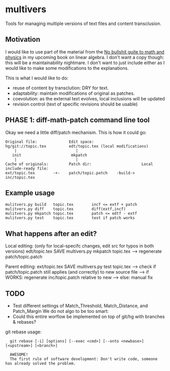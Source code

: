 multivers
=========

Tools for managing multiple versions of text files and content transclusion.




Motivation
----------
I would like to use part of the material from the 
[No bullshit guite to math and physics](http://minireference.com)
in my upcoming book on linear algebra. 
I don't want a copy though: this will be a maintainability nightmare.
I don't want to just include either as I would like to make some modifications to the explanations.

This is what I would like to do:
  - reuse of content by transclution:  DRY for text.
  - adaptability: maintain modifications of original as patches.
  - coevolution: as the external text evolves, local inclusions will be updated 
  - revision control (text of specific revisions should be usable)



PHASE 1: diff-math-patch command line tool
------------------------------------------
Okay we need a little diff/patch mechanism. This is how it could go:

    Original file:              Edit space:    
    hg/git://topic.tex          edt/topic.tex (local modifications)
        |                          | 
       init                      mkpatch
        |                          | 
    Cache of originals:         Patch dir:                      Local include-ready file:
    ext/topic.tex        -+-    patch/topic.patch    -build->   inc/topic.tex  

                        
Example usage
-------------
    mulitvers.py build   topic.tex        incf <= extf + patch
    mulitvers.py diff    topic.tex        diff(extf,incf)             
    mulitvers.py mkpatch topic.tex        patch <= edtf - extf
    mulitvers.py test    topic.tex        test if patch works




What happens after an edit?
---------------------------
  Local editing:        (only for local-specifc changes, edit src for typos in both versions)
    edt/topic.tex SAVE
    multivers.py mkpatch topic.tex
        --> regenerate patch/topic.patch

  Parent editing:
    ext/topic.tex  SAVE
    multivers.py test topic.tex
        --> check if patch/topic.patch still applies (and correctly) to new source file
        --> if WORKS: regenerate inc/topic.patch relative to new
        --> else: manual fix


TODO
----
  - Test different settings of Match_Threshold, Match_Distance, and Patch_Margin
    We do not algo to be too smart: 
  - Could this entire worflow be implemented on top of git/hg with branches & rebases?


git rebase usage: 

      git rebase [-i] [options] [--exec <cmd>] [--onto <newbase>] [<upstream>] [<branch>]

      AWESOME!
      The first rule of software development: Don't write code, someone has already solved the problem.









